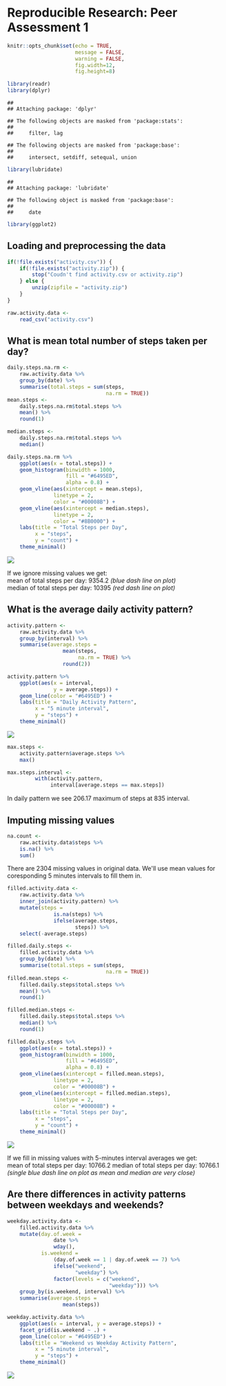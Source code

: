 # Reproducible Research: Peer Assessment 1

```r
knitr::opts_chunk$set(echo = TRUE, 
                      message = FALSE,
                      warning = FALSE,
                      fig.width=12, 
                      fig.height=8)

library(readr)
library(dplyr)
```

```
## 
## Attaching package: 'dplyr'
```

```
## The following objects are masked from 'package:stats':
## 
##     filter, lag
```

```
## The following objects are masked from 'package:base':
## 
##     intersect, setdiff, setequal, union
```

```r
library(lubridate)
```

```
## 
## Attaching package: 'lubridate'
```

```
## The following object is masked from 'package:base':
## 
##     date
```

```r
library(ggplot2)
```


## Loading and preprocessing the data

```r
if(!file.exists("activity.csv")) {
    if(!file.exists("activity.zip")) {
        stop("Coudn't find activity.csv or activity.zip")
    } else {
        unzip(zipfile = "activity.zip")
    }
}

raw.activity.data <-
    read_csv("activity.csv")
```

## What is mean total number of steps taken per day?  

```r
daily.steps.na.rm <- 
    raw.activity.data %>% 
    group_by(date) %>%
    summarise(total.steps = sum(steps, 
                                na.rm = TRUE))
mean.steps <-
    daily.steps.na.rm$total.steps %>% 
    mean() %>%
    round(1)

median.steps <-
    daily.steps.na.rm$total.steps %>% 
    median()
```


```r
daily.steps.na.rm %>% 
    ggplot(aes(x = total.steps)) +
    geom_histogram(binwidth = 1000,
                   fill = "#6495ED",
                   alpha = 0.8) +
    geom_vline(aes(xintercept = mean.steps),
               linetype = 2,
               color = "#00008B") +
    geom_vline(aes(xintercept = median.steps),
               linetype = 2,
               color = "#8B0000") +
    labs(title = "Total Steps per Day",
         x = "steps",
         y = "count") +
    theme_minimal()
```

![](PA1_template_files/figure-html/plot.histogram-1.png)<!-- -->

If we ignore missing values we get:  
mean of total steps per day: 9354.2 *(blue dash line on plot)*  
median of total steps per day: 10395 *(red dash line on plot)*  

## What is the average daily activity pattern?


```r
activity.pattern <- 
    raw.activity.data %>% 
    group_by(interval) %>%
    summarise(average.steps = 
                  mean(steps,
                       na.rm = TRUE) %>% 
                  round(2))

activity.pattern %>% 
    ggplot(aes(x = interval,
               y = average.steps)) +
    geom_line(color = "#6495ED") +
    labs(title = "Daily Activity Pattern",
         x = "5 minute interval",
         y = "steps") +
    theme_minimal()
```

![](PA1_template_files/figure-html/plot.time.series-1.png)<!-- -->


```r
max.steps <-
    activity.pattern$average.steps %>% 
    max()

max.steps.interval <- 
         with(activity.pattern,
              interval[average.steps == max.steps])
```

In daily pattern we see 206.17 maximum of steps at 835 interval.

## Imputing missing values


```r
na.count <-
    raw.activity.data$steps %>% 
    is.na() %>% 
    sum()
```

There are 2304 missing values in original data.
We'll use mean values for coresponding 5 minutes intervals to fill them in.


```r
filled.activity.data <-
    raw.activity.data %>%
    inner_join(activity.pattern) %>%
    mutate(steps = 
               is.na(steps) %>%
               ifelse(average.steps,
                      steps)) %>% 
    select(-average.steps)
```


```r
filled.daily.steps <- 
    filled.activity.data %>% 
    group_by(date) %>%
    summarise(total.steps = sum(steps, 
                                na.rm = TRUE))
filled.mean.steps <-
    filled.daily.steps$total.steps %>% 
    mean() %>%
    round(1)

filled.median.steps <-
    filled.daily.steps$total.steps %>% 
    median() %>%
    round(1)
```


```r
filled.daily.steps %>% 
    ggplot(aes(x = total.steps)) +
    geom_histogram(binwidth = 1000,
                   fill = "#6495ED",
                   alpha = 0.8) +
    geom_vline(aes(xintercept = filled.mean.steps),
               linetype = 2,
               color = "#00008B") +
    geom_vline(aes(xintercept = filled.median.steps),
               linetype = 2,
               color = "#00008B") +
    labs(title = "Total Steps per Day",
         x = "steps",
         y = "count") +
    theme_minimal()
```

![](PA1_template_files/figure-html/filled.plot.histogram-1.png)<!-- -->

If we fill in missing values with 5-minutes interval averages we get:  
mean of total steps per day: 10766.2
median of total steps per day: 10766.1
*(single blue dash line on plot as mean and median are very close)*  

## Are there differences in activity patterns between weekdays and weekends?

```r
weekday.activity.data <- 
    filled.activity.data %>% 
    mutate(day.of.week = 
               date %>%
               wday(),
           is.weekend =
               (day.of.week == 1 | day.of.week == 7) %>%
               ifelse("weekend",
                      "weekday") %>%
               factor(levels = c("weekend",
                                 "weekday"))) %>% 
    group_by(is.weekend, interval) %>% 
    summarise(average.steps = 
                  mean(steps))

weekday.activity.data %>% 
    ggplot(aes(x = interval, y = average.steps)) +
    facet_grid(is.weekend ~ .) +
    geom_line(color = "#6495ED") +
    labs(title = "Weekend vs Weekday Activity Pattern",
         x = "5 minute interval",
         y = "steps") +
    theme_minimal()
```

![](PA1_template_files/figure-html/weekday.plot-1.png)<!-- -->

